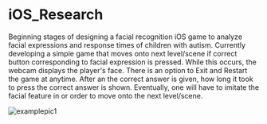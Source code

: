 # iOS_Research
Beginning stages of designing a facial recognition iOS game to analyze facial expressions and response times of children with autism.
Currently developing a simple game that moves onto next level/scene if correct button corresponding to facial expression is pressed. While this occurs, the webcam displays the player's face.
There is an option to Exit and Restart the game at anytime.
After an the correct answer is given, how long it took to press the correct answer is shown.
Eventually, one will have to imitate the facial feature in or order to move onto the next level/scene.

![examplepic1](https://cloud.githubusercontent.com/assets/8836029/7461820/d55ebb58-f27a-11e4-9a2a-30ab602add0e.jpg)


